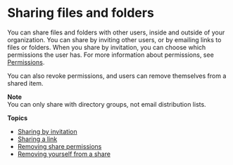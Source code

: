 # Sharing files and folders<a name="share-docs"></a>

You can share files and folders with other users, inside and outside of your organization\. You can share by inviting other users, or by emailing links to files or folders\. When you share by invitation, you can choose which permissions the user has\. For more information about permissions, see [Permissions](permissions.md)\.

You can also revoke permissions, and users can remove themselves from a shared item\. 

**Note**  
You can only share with directory groups, not email distribution lists\.

**Topics**
+ [Sharing by invitation](share-invite.md)
+ [Sharing a link](web_share_link.md)
+ [Removing share permissions](revoke_share.md)
+ [Removing yourself from a share](unshare_yourself.md)